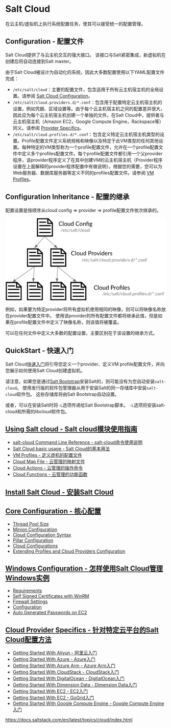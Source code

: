 # Salt Cloud

在云主机/虚拟机上执行系统配置任务，使其可以接受统一的配置管理。

## Configuration - 配置文件

Salt Cloud提供了与云主机交互的强大接口。 该接口与Salt紧密集成，新虚拟机在创建后将自动连接到Salt master。

由于Salt Cloud被设计为自动化的系统，因此大多数配置使用以下YAML配置文件完成：
 - `/etc/salt/cloud`：主要的配置文件，包含适用于所有云主机宿主机的全局设置。请参阅 [Salt Cloud Configuration](https://github.com/watermelonbig/SaltStack-Chinese-ManualBook/blob/master/chapter15/15-3.Salt-Cloud-Core-Configuration.md)。
 - `/etc/salt/cloud.providers.d/*.conf`：包含用于配置特定云主机宿主机的设置，例如凭据、区域设置等。由于每个云主机宿主机之间的配置差异很大，因此应为每个云主机宿主机创建一个单独的文件。在Salt Cloud中，提供者与云主机宿主机（Amazon EC2，Google Compute Engine，Rackspace等）同义。请参阅 [Provider Specifics](https://docs.saltstack.com/en/latest/topics/cloud/index.html#cloud-provider-specifics)。
 - `/etc/salt/cloud.profiles.d/*.conf`：包含定义特定云主机宿主机类型的设置。Profile配置文件定义系统规格和映像以及特定于此VM类型的任何其他设置。每种特定的VM类型称为一个profile配置文件，允许在一个profile配置文件中定义多个profiles配置文件。每个profile配置文件都引用一个父provider程序，该provider程序定义了在其中创建VM的云主机宿主机（Provider程序设置在上面解释的provider程序配置中有做说明）。根据您的需要，您可以为Web服务器、数据库服务器等定义不同的profiles配置文件。请参阅 [VM Profiles](#Cloud-Provider-Specifics)。

## Configuration Inheritance - 配置的继承

配置设置是按顺序从cloud config => provider => profile配置文件依次继承的。

![cloud-settings-inheritance](./images/cloud-settings-inheritance.png)

例如，如果要为特定provider将所有虚拟机使用相同的映像，则可以将映像名称放在provider配置文件中。 使用该provider的所有配置文件都将继承此值，但是如果在profile配置文件中定义了映像名称，则该值将被覆盖。

可以在任何文件中定义大多数的配置设置，主要区别在于该设置的继承方式。

## QuickStart - 快速入门

Salt Cloud[快速入门](https://github.com/watermelonbig/SaltStack-Chinese-ManualBook/blob/master/chapter15/15-1.Salt-Cloud-QuickStart.md)将引导您定义一个provider、定义VM profile配置文件，并向您展示如何使用Salt Cloud创建虚拟机。

请注意，如果您是通过[Salt Bootstrap](https://github.com/watermelonbig/SaltStack-Chinese-ManualBook/blob/master/chapter03/03-3.Additional-Installation-Guides-补充安装说明.md)安装Salt的，则可能没有为您自动安装`salt-cloud`。 使用发行版的软件包管理器从用于安装Salt的同一存储库中安装`salt-cloud`软件包。 这些存储库将由Salt Bootstrap自动设置。

或者，可以在安装Salt时将`-L`选项传递给Salt Bootstrap脚本。 `-L`选项将安装salt-cloud和所需的libcloud软件包。

## [Using Salt cloud - Salt cloud模块使用指南](https://github.com/watermelonbig/SaltStack-Chinese-ManualBook/blob/master/chapter15/15-2.Using-Salt-Cloud.md)
 - [salt-cloud Command Line Reference - salt-cloud命令使用说明](https://github.com/watermelonbig/SaltStack-Chinese-ManualBook/blob/master/chapter15/15-2.Using-Salt-Cloud.md#salt-cloud-Command-Line-Reference---salt-cloud命令使用说明)
 - [Salt Cloud basic usage - Salt Cloud的基本用法](https://github.com/watermelonbig/SaltStack-Chinese-ManualBook/blob/master/chapter15/15-2.Using-Salt-Cloud.md#Salt-Cloud-basic-usage---Salt-Cloud的基本用法)
 - [VM Profiles - 定义虚机的配置文件](https://github.com/watermelonbig/SaltStack-Chinese-ManualBook/blob/master/chapter15/15-2.Using-Salt-Cloud.md#VM-Profiles---定义虚机的配置文件)
 - [Cloud Map File - 云管理的映射文件](https://github.com/watermelonbig/SaltStack-Chinese-ManualBook/blob/master/chapter15/15-2.Using-Salt-Cloud.md#Cloud-Map-File---云管理的映射文件)
 - [Cloud Actions - 云管理的操作命令](https://github.com/watermelonbig/SaltStack-Chinese-ManualBook/blob/master/chapter15/15-2.Using-Salt-Cloud.md#Cloud-Actions---云管理的操作命令)
 - [Cloud Functions - 云管理的功能函数](https://github.com/watermelonbig/SaltStack-Chinese-ManualBook/blob/master/chapter15/15-2.Using-Salt-Cloud.md#Cloud-Functions---云管理的功能函数)

## [Install Salt Cloud - 安装Salt Cloud](https://github.com/watermelonbig/SaltStack-Chinese-ManualBook/blob/master/chapter15/15-3.Salt-Cloud-Core-Configuration.md#Install-Salt-Cloud---安装Salt-Cloud)
## [Core Configuration - 核心配置](https://github.com/watermelonbig/SaltStack-Chinese-ManualBook/blob/master/chapter15/15-3.Salt-Cloud-Core-Configuration.md#Core-Configuration---核心配置)
 - [Thread Pool Size](https://github.com/watermelonbig/SaltStack-Chinese-ManualBook/blob/master/chapter15/15-3.Salt-Cloud-Core-Configuration.md#Thread-Pool-Size)
 - [Minion Configuration](https://github.com/watermelonbig/SaltStack-Chinese-ManualBook/blob/master/chapter15/15-3.Salt-Cloud-Core-Configuration.md#Minion-Configuration)
 - [Cloud Configuration Syntax](https://github.com/watermelonbig/SaltStack-Chinese-ManualBook/blob/master/chapter15/15-3.Salt-Cloud-Core-Configuration.md#Cloud-Configuration-Syntax)
 - [Pillar Configuration](https://github.com/watermelonbig/SaltStack-Chinese-ManualBook/blob/master/chapter15/15-3.Salt-Cloud-Core-Configuration.md#Pillar-Configuration)
 - [Cloud Configurations](https://github.com/watermelonbig/SaltStack-Chinese-ManualBook/blob/master/chapter15/15-3.Salt-Cloud-Core-Configuration.md#Cloud-Configurations)
 - [Extending Profiles and Cloud Providers Configuration](https://github.com/watermelonbig/SaltStack-Chinese-ManualBook/blob/master/chapter15/15-3.Salt-Cloud-Core-Configuration.md#Extending-Profiles-and-Cloud-Providers-Configuration)

## [Windows Configuration - 怎样使用Salt Cloud管理Windows实例](https://github.com/watermelonbig/SaltStack-Chinese-ManualBook/blob/master/chapter15/15-4.Salt-Cloud-Windows-Configuration.md)
 - [Requirements](https://github.com/watermelonbig/SaltStack-Chinese-ManualBook/blob/master/chapter15/15-4.Salt-Cloud-Windows-Configuration.md#Requirements)
 - [Self Signed Certificates with WinRM](https://github.com/watermelonbig/SaltStack-Chinese-ManualBook/blob/master/chapter15/15-4.Salt-Cloud-Windows-Configuration.md#Self-Signed-Certificates-with-WinRM)
 - [Firewall Settings](https://github.com/watermelonbig/SaltStack-Chinese-ManualBook/blob/master/chapter15/15-4.Salt-Cloud-Windows-Configuration.md#Firewall-Settings)
 - [Configuration](https://github.com/watermelonbig/SaltStack-Chinese-ManualBook/blob/master/chapter15/15-4.Salt-Cloud-Windows-Configuration.md#Configuration)
 - [Auto Generated Passwords on EC2](https://github.com/watermelonbig/SaltStack-Chinese-ManualBook/blob/master/chapter15/15-4.Salt-Cloud-Windows-Configuration.md#Auto-Generated-Passwords-on-EC2)

## [Cloud Provider Specifics - 针对特定云平台的Salt Cloud配置方法](https://github.com/watermelonbig/SaltStack-Chinese-ManualBook/blob/master/15.Salt-Cloud.md#Cloud-Provider-Specifics---针对特定云平台的Salt-Cloud配置方法)
 - [Getting Started With Aliyun - 阿里云入门](https://github.com/watermelonbig/SaltStack-Chinese-ManualBook/blob/master/chapter15/15-5.Salt-Cloud-Getting-Started-With-Aliyun.md)
 - [Getting Started With Azure - Azure入门](https://github.com/watermelonbig/SaltStack-Chinese-ManualBook/blob/master/chapter15/15-6.Salt-Cloud-Getting-Started-With-Azure.md)
 - [Getting Started With Azure Arm - Azure Arm入门](https://github.com/watermelonbig/SaltStack-Chinese-ManualBook/blob/master/chapter15/15-7.Salt-Cloud-Getting-Started-With-Azure-Arm.md)
 - [Getting Started With CloudStack - CloudStack入门](https://github.com/watermelonbig/SaltStack-Chinese-ManualBook/blob/master/chapter15/15-8.Salt-Cloud-Getting-Started-With-CloudStack.md)
 - [Getting Started With DigitalOcean - DigitalOcean入门](https://github.com/watermelonbig/SaltStack-Chinese-ManualBook/blob/master/chapter15/15-9.Salt-Cloud-Getting-Started-With-DigitalOcean.md)
 - [Getting Started With Dimension Data - Dimension Data入门](https://github.com/watermelonbig/SaltStack-Chinese-ManualBook/blob/master/chapter15/15-10.Salt-Cloud-Getting-Started-With-Dimension-Data.md)
 - [Getting Started With EC2 - EC2入门](https://github.com/watermelonbig/SaltStack-Chinese-ManualBook/blob/master/chapter15/15-11.Salt-Cloud-Getting-Started-With-EC2.md)
 - [Getting Started With EC2 - GoGrid入门](https://github.com/watermelonbig/SaltStack-Chinese-ManualBook/blob/master/chapter15/15-12.Salt-Cloud-Getting-Started-With-GoGrid.md)
 - [Getting Started With Google Compute Engine - Google Compute Engine入门](https://github.com/watermelonbig/SaltStack-Chinese-ManualBook/blob/master/chapter15/15-13.Salt-Cloud-Getting-Started-With-Google-Compute-Engine.md)


https://docs.saltstack.com/en/latest/topics/cloud/index.html
